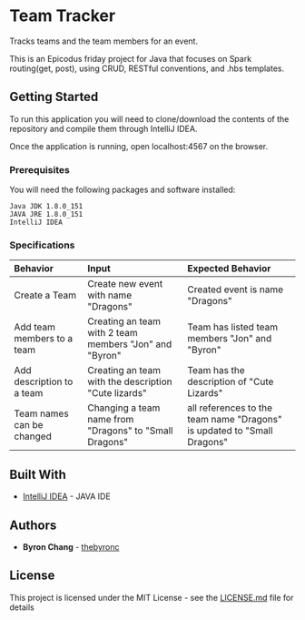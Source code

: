 # Team Tracker

Tracks teams and the team members for an event.

This is an Epicodus friday project for Java that focuses on Spark routing(get, post), using CRUD, RESTful conventions, and .hbs templates.

## Getting Started

To run this application you will need to clone/download the contents of the repository and compile them through IntelliJ IDEA.

Once the application is running, open localhost:4567 on the browser.

### Prerequisites

You will need the following packages and software installed:

```
Java JDK 1.8.0_151
JAVA JRE 1.8.0_151
IntelliJ IDEA
```
### Specifications
| Behavior | Input | Expected Behavior |
| :------------- | :------------- | :------------- |
| Create a Team | Create new event with name "Dragons" | Created event is name "Dragons" |
| Add team members to a team | Creating an team with 2 team members "Jon" and "Byron" | Team has listed team members "Jon" and "Byron" |
| Add description to a team | Creating an team with the description "Cute lizards" | Team has the description of "Cute Lizards" |
| Team names can be changed | Changing a team name from "Dragons" to "Small Dragons" | all references to the team name "Dragons" is updated to "Small Dragons" |

## Built With

* [IntelliJ IDEA](https://www.jetbrains.com/idea/) - JAVA IDE

## Authors

* **Byron Chang** - [thebyronc](https://github.com/thebyronc/)

## License

This project is licensed under the MIT License - see the [LICENSE.md](LICENSE.md) file for details
